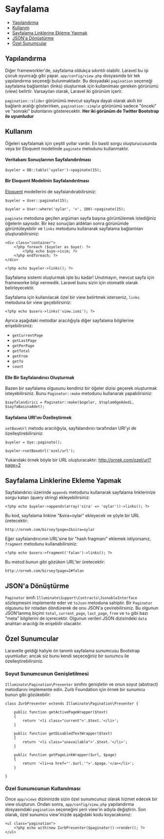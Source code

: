 # Sayfalama

- [Yapılandırma](#configuration)
- [Kullanım](#usage)
- [Sayfalama Linklerine Ekleme Yapmak](#appending-to-pagination-links)
- [JSON'a Dönüştürme](#converting-to-json)
- [Özel Sunumcular](#custom-presenters)

<a name="configuration"></a>
## Yapılandırma

Diğer frameworkler'de, sayfalama oldukça sıkıntılı olabilir. Laravel bu işi çocuk oyuncağı gibi yapar. `app/config/view.php` dosyasında bir tek yapılandırma seçeneği bulunmaktadır. Bu dosyadaki `pagination` seçeneği sayfalama bağlantıları (links) oluşturmak için kullanılması gereken görünümü (view) belirtir. Varsayılan olarak, Laravel iki görünüm içerir.

`pagination::slider` görünümü mevcut sayfaya dayalı olarak akıllı bir bağlantı aralığı gösterirken, `pagination::simple` görünümü sadece "önceki" ve "sonraki" butonlarını gösterecektir. **Her iki görünüm de Twitter Bootstrap ile uyumludur**

<a name="usage"></a>
## Kullanım

Öğeleri sayfalamak için çeşitli yollar vardır. En basiti sorgu oluşturucusunda veya bir Eloquent modelinde `paginate` metodunu kullanmaktır.

#### Veritabanı Sonuçlarının Sayfalandırılması

	$uyeler = DB::table('uyeler')->paginate(15);

#### Bir Eloquent Modelinin Sayfalandırılması

[Eloquent](/docs/eloquent) modellerini de sayfalandırabilirsiniz:

	$uyeler = User::paginate(15);

	$uyeler = User::where('oylar', '>', 100)->paginate(15);

`paginate` metoduna geçilen argüman sayfa başına görüntülemek istediğiniz öğelerin sayısıdır. Bir kez sonuçları aldıktan sonra görünümde görüntüleyebilir ve `links` metodunu kullanarak sayfalama bağlantıları oluşturabilirsiniz:

	<div class="container">
		<?php foreach ($uyeler as $uye): ?>
			<?php echo $uye->isim; ?>
		<?php endforeach; ?>
	</div>

	<?php echo $uyeler->links(); ?>

Sayfalama sistemi oluşturmak işte bu kadar! Unutmayın, mevcut sayfa için frameworke bilgi vermedik. Laravel bunu sizin için otomatik olarak belirleyecektir.

Sayfalama için kullanılacak özel bir view belirtmek isterseniz, `links` metoduna bir view geçebilirsiniz:

	<?php echo $users->links('view.ismi'); ?>

Ayrıca aşağıdaki metodlar aracılığıyla diğer sayfalama bilgilerine erişebilirsiniz:

- `getCurrentPage`
- `getLastPage`
- `getPerPage`
- `getTotal`
- `getFrom`
- `getTo`
- `count`

#### Elle Bir Sayfalandırıcı Oluşturmak

Bazen bir sayfalama olgusunu kendiniz bir öğeler dizisi geçerek oluşturmak isteyebilirsiniz. Bunu `Paginator::make` metodunu kullanarak yapabilirsiniz:

	$sayfalandirici = Paginator::make($ogeler, $toplamOgeAdedi, $sayfaBasinaAdet);

#### Sayfalama URI'ını Özelleştirmek

`setBaseUrl` metodu aracılığıyla, sayfalandırıcı tarafından URI'yi de özelleştirebilirsiniz:

	$uyeler = Uye::paginate();

	$uyeler->setBaseUrl('ozel/url');

Yukarıdaki örnek böyle bir URL oluşturacaktır: http://ornek.com/ozel/url?page=2

<a name="appending-to-pagination-links"></a>
## Sayfalama Linklerine Ekleme Yapmak

Sayfalandırıcı üzerinde `appends` metodunu kullanarak sayfalama linklerinize sorgu katarı (query string) ekleyebilirsiniz:

	<?php echo $uyeler->appends(array('sira' => 'oylar'))->links(); ?>

Bu kod, sayfalama linkine "&sira=oylar" ekleyecek ve şöyle bir URL üretecektir:

	http://ornek.com/birsey?page=2&sira=oylar

Eğer sayfalandırıcının URL'sine bir "hash fragmanı" eklemek istiyorsanız, `fragment` metodunu kullanabilirsiniz:

	<?php echo $users->fragment('falan')->links(); ?>

Bu metod bunun gibi gözüken URL'ler üretecektir:

	http://ornek.com/birsey?page=2#falan

<a name="converting-to-json"></a>
## JSON'a Dönüştürme

`Paginator` sınıfı `Illuminate\Support\Contracts\JsonableInterface` sözleşmesini implemente eder ve `toJson` metoduna sahiptir. Bir `Paginator` olgusunu bir rotadan döndürerek de onu JSON'a çevirebilirsiniz. Bu olgunun JSON'lanmış biçimi `total`, `current_page`, `last_page`, `from` ve `to` gibi bazı "meta" bilgilerini de içerecektir. Olgunun verileri JSON dizisindeki `data` anahtarı aracılığı ile erişebilir olacaktır.

<a name="custom-presenters"></a>
## Özel Sunumcular

Laravelle geldiği haliyle ön tanımlı sayfalama sunumcusu Bootstrap uyumludur; ancak siz bunu kendi seçeceğiniz bir sunumcu ile özelleştirebilirsiniz.

### Soyut Sunumcunun Genişletilmesi

`Illuminate\Pagination\Presenter` sınıfını genişletin ve onun soyut (abstract) metodlarını implemente edin. Zurb Foundation için örnek bir sunumcu bunun gibi gözükebilir:

    class ZurbPresenter extends Illuminate\Pagination\Presenter {

        public function getActivePageWrapper($text)
        {
            return '<li class="current">'.$text.'</li>';
        }

        public function getDisabledTextWrapper($text)
        {
            return '<li class="unavailable">'.$text.'</li>';
        }

        public function getPageLinkWrapper($url, $page)
        {
            return '<li><a href="'.$url.'">'.$page.'</a></li>';
        }

    }

### Özel Sunumcunun Kullanılması

Önce `app/views` dizininizde sizin özel sunumcunuz olarak hizmet edecek bir view oluşturun. Ondan sonra, `app/config/view.php` yapılandırma dosyasındaki `pagination` seçeneğini yeni view'in adıyla değiştirin. Son olarak, özel sunumcu view'inizde aşağıdaki kodu koyacaksınız:

    <ul class="pagination">
        <?php echo with(new ZurbPresenter($paginator))->render(); ?>
    </ul>